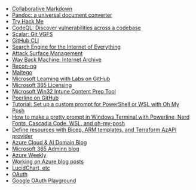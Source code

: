 - [Collaborative Markdown][link01]
- [Pandoc: a universal document converter][link02]
- [Try Hack Me][link03]
- [CodeQL: Discover vulnerabilities across a codebase][link04]
- [Scalar: Git VGFS][link05]
- [GitHub CLI][link06]
- [Search Engine for the Internet of Everything][link07]
- [Attack Surface Management][link08]
- [Way Back Machine: Internet Archive][link09]
- [Recon-ng][link10]
- [Maltego][link11]
- [Microsoft Learning with Labs on GitHub][link12]
- [Microsoft 365 Licensing][link13]
- [Microsoft Win32 Intune Content Prep Tool][link14]
- [Poerline on GitHub][link15]
- [Tutorial: Set up a custom prompt for PowerShell or WSL with Oh My Posh][link16]
- [How to make a pretty prompt in Windows Terminal with Powerline, Nerd Fonts, Cascadia Code, WSL, and oh-my-posh][link17]
- [Define resources with Bicep, ARM templates, and Terraform AzAPI provider][link18]
- [Azure Cloud & AI Domain Blog][link19]
- [Microsoft 365 Adminn blog][link20]
- [Azure Weekly][link21]
- [Working on Azure blog posts][link22]
- [LucidChart, etc][link23]
- [OAuth][link24]
- [Google OAuth Playground][link25]


[link02]: https://pandoc.org/
[link01]: https://hackmd.io/home/
[link03]: https://tryhackme.com/
[link04]: https://codeql.github.com/
[link05]: https://github.com/microsoft/scalar/
[link06]: https://github.com/cli/cli/
[link07]: https://www.shodan.io/
[link08]: https://search.censys.io/
[link09]: https://archive.org/web/
[link10]: https://github.com/lanmaster53/recon-ng/
[link11]: https://www.maltego.com/
[link12]: https://github.com/MicrosoftLearning/
[link13]: https://m365maps.com/
[link14]: https://github.com/microsoft/Microsoft-Win32-Content-Prep-Tool
[link15]: https://github.com/powerline/powerline
[link16]: https://learn.microsoft.com/en-us/windows/terminal/tutorials/custom-prompt-setup
[link17]: https://www.hanselman.com/blog/how-to-make-a-pretty-prompt-in-windows-terminal-with-powerline-nerd-fonts-cascadia-code-wsl-and-ohmyposh
[link18]: https://learn.microsoft.com/en-us/azure/templates/
[link19]: https://azurecloudai.blog/
[link20]: https://m365admin.handsontek.net/
[link21]: https://azureweekly.info/
[link22]: https://www.sadukie.com/
[link23]: https://lucid.co/
[link24]: https://www.oauth.com/
[link25]: https://developers.google.com/oauthplayground/
